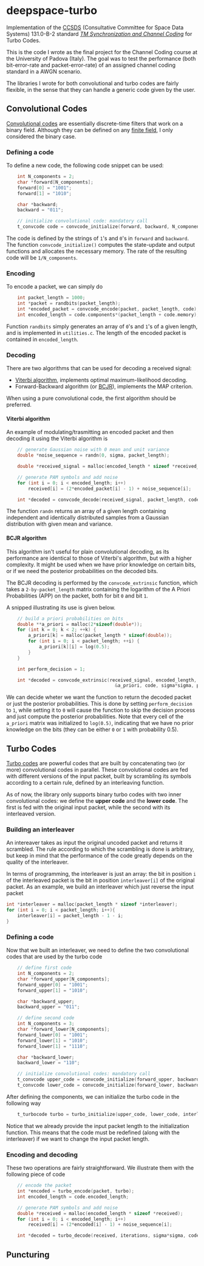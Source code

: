 # deepspace-turbo
Implementation of the [CCSDS](https://public.ccsds.org/default.aspx) (Consultative Committee for Space Data Systems) 131.0-B-2 standard [_TM Synchronization and Channel Coding_](https://github.com/geeanlooca/deepspace-turbo/blob/master/standard.pdf) for Turbo Codes.

This is the code I wrote as the final project for the Channel Coding course at the University of Padova (Italy). The goal was to test the performance (both bit-error-rate and packet-error-rate) of an assigned channel coding standard in a AWGN scenario.

The libraries I wrote for both convolutional and turbo codes are fairly flexible, in the sense that they can handle a generic code given by the user.

## Convolutional Codes
[Convolutional codes](https://en.wikipedia.org/wiki/Convolutional_code) are essentially discrete-time filters that work on a binary field. Although they can be defined on any [finite field](https://en.wikipedia.org/wiki/Finite_field), I only considered the binary case.

### Defining a code
To define a new code, the following code snippet can be used:

```C
    int N_components = 2;
    char *forward[N_components];
    forward[0] = "1001";
    forward[1] = "1010";

    char *backward;
    backward = "011";

    // initialize convolutional code: mandatory call
    t_convcode code = convcode_initialize(forward, backward, N_components);
```

The code is defined by the strings of `1`'s and `0`'s in `forward` and `backward`. The function `convcode_initialize()` computes the state-update and output functions and allocates the necessary memory. The rate of the resulting code will be `1/N_components`. 

### Encoding
To encode a packet, we can simply do
```C
    int packet_length = 1000;
    int *packet = randbits(packet_length);
    int *encoded_packet = convcode_encode(packet, packet_length, code);
    int encoded_length = code.components*(packet_length + code.memory);
```

Function `randbits` simply generates an array of `0`'s and `1`'s of a given length, and is implemented in `utilities.c`. The length of the encoded packet is contained in `encoded_length`.

### Decoding
There are two algorithms that can be used for decoding a received signal:
* [Viterbi algorithm](https://en.wikipedia.org/wiki/Viterbi_decoder), implements optimal maximum-likelihood decoding.
* Forward-Backward algorithm (or [BCJR](http://ieeexplore.ieee.org/document/1055186/)), implements the MAP criterion.

When using a pure convolutional code, the first algorithm should be preferred. 

#### Viterbi algorithm
An example of modulating/trasmitting an encoded packet and then decoding it using the Viterbi algorithm is

```C
    // generate Gaussian noise with 0 mean and unit variance
    double *noise_sequence = randn(0, sigma, packet_length);

    double *received_signal = malloc(encoded_length * sizeof *received_signal);

    // generate PAM symbols and add noise
    for (int i = 0; i < encoded_length; i++)
        received[i] = (2*encoded_packet[i] - 1) + noise_sequence[i];

    int *decoded = convcode_decode(received_signal, packet_length, code);

```
The function `randn` returns an array of a given length containing independent and identically distributed samples from a Gaussian distribution with given mean and variance.

#### BCJR algorithm
This algorithm isn't useful for plain convolutional decoding, as its performance are identical to those of Viterbi's algorithm, but with a higher complexity. It might be used when we have prior knowledge on certain bits, or if we need the posterior probabilities on the decoded bits.

The BCJR decoding is performed by the `convcode_extrinsic` function, which takes a `2-by-packet_length` matrix containing the logarithm of the A Priori Probabilities (APP) on the packet, both for bit `0` and bit `1`.


A snipped illustrating its use is given below.
```C
    // build a priori probabilities on bits
    double **a_priori = malloc(2*sizeof(double*));
    for (int k = 0; k < 2; ++k) {
        a_priori[k] = malloc(packet_length * sizeof(double));
        for (int i = 0; i < packet_length; ++i) {
            a_priori[k][i] = log(0.5);
        }
    }

    int perform_decision = 1;

    int *decoded = convcode_extrinsic(received_signal, encoded_length,
                                        &a_priori, code, sigma*sigma, perform_decision);
```

We can decide wheter we want the function to return the decoded packet or just the posterior probabilities. This is done by setting `perform_decision` to `1`, while setting it to `0` will cause the function to skip the decision process and just compute the posterior probabilities. Note that every cell of the `a_priori` matrix was initialized to `log(0.5)`, indicating that we have no prior knowledge on the bits (they can be either `0` or `1` with probability 0.5).

## Turbo Codes
[Turbo codes](https://en.wikipedia.org/wiki/Turbo_code) are powerful codes that are built by concatenating two (or more) convolutional codes in parallel. These convolutional codes are fed with different versions of the input packet, built by scrambling its symbols according to a certain rule, defined by an interleaving function.

As of now, the library only supports binary turbo codes with two inner convolutional codes: we define the **upper code** and the **lower code**. The first is fed with the original input packet, while the second with its interleaved version.

### Building an interleaver
An intereaver takes as input the original uncoded packet and returns it scrambled. The rule according to which the scrambling is done is arbitrary, but keep in mind that the performance of the code greatly depends on the quality of the interleaver.

In terms of programming, the interleaver is just an array: the bit in position `i` of the interleaved packet is the bit in position `interleaver[i]` of the original packet.
As an example, we build an interleaver which just reverse the input packet
```C
int *interleaver = malloc(packet_length * sizeof *interleaver);
for (int i = 0; i < packet_length; i++){
    interleaver[i] = packet_length - 1 - i;
}
```

### Defining a code
Now that we built an interleaver, we need to define the two convolutional codes that are used by the turbo code
```C
    // define first code
    int N_components = 2;
    char *forward_upper[N_components];
    forward_upper[0] = "1001";
    forward_upper[1] = "1010";

    char *backward_upper;
    backward_upper = "011";

    // define second code
    int N_components = 3;
    char *forward_lower[N_components];
    forward_lower[0] = "1001";
    forward_lower[1] = "1010";
    forward_lower[1] = "1110";

    char *backward_lower;
    backward_lower = "110";

    // initialize convolutional codes: mandatory call
    t_convcode upper_code = convcode_initialize(forward_upper, backward_upper, N_components);
    t_convcode lower_code = convcode_initialize(forward_lower, backward_lower, N_components);
```
After defining the components, we can initialize the turbo code in the following way
```C
    t_turbocode turbo = turbo_initialize(upper_code, lower_code, interleaver, packet_length);
```
Notice that we already provide the input packet length to the initialization function. This means that the code must be redefined (along with the interleaver) if we want to change the input packet length.

### Encoding and decoding
These two operations are fairly straightforward. We illustrate them with the following piece of code

```C
    // encode the packet
    int *encoded = turbo_encode(packet, turbo);
    int encoded_length = code.encoded_length;

    // generate PAM symbols and add noise
    double *received = malloc(encoded_length * sizeof *received);
    for (int i = 0; i < encoded_length; i++)
        received[i] = (2*encoded[i] - 1) + noise_sequence[i];

    int *decoded = turbo_decode(received, iterations, sigma*sigma, code);
```

## Puncturing
